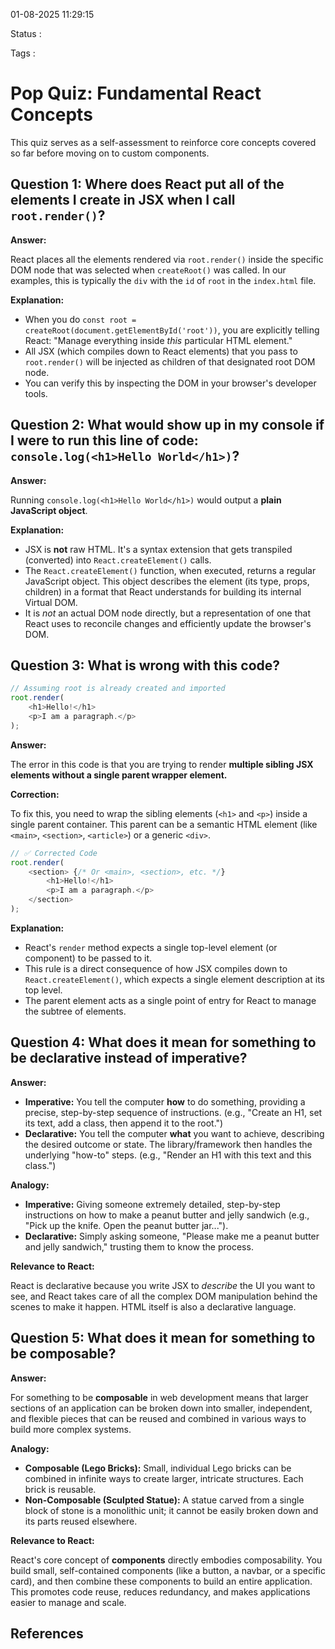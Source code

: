 01-08-2025 11:29:15

Status :

Tags :

# Pop Quiz: Fundamental React Concepts

This quiz serves as a self-assessment to reinforce core concepts covered so far before moving on to custom components.

## Question 1: Where does React put all of the elements I create in JSX when I call `root.render()`?

**Answer:**

React places all the elements rendered via `root.render()` inside the specific DOM node that was selected when `createRoot()` was called. In our examples, this is typically the `div` with the `id` of `root` in the `index.html` file.

**Explanation:**

  * When you do `const root = createRoot(document.getElementById('root'))`, you are explicitly telling React: "Manage everything inside *this* particular HTML element."
  * All JSX (which compiles down to React elements) that you pass to `root.render()` will be injected as children of that designated root DOM node.
  * You can verify this by inspecting the DOM in your browser's developer tools.

## Question 2: What would show up in my console if I were to run this line of code: `console.log(<h1>Hello World</h1>)`?

**Answer:**

Running `console.log(<h1>Hello World</h1>)` would output a **plain JavaScript object**.

**Explanation:**

  * JSX is **not** raw HTML. It's a syntax extension that gets transpiled (converted) into `React.createElement()` calls.
  * The `React.createElement()` function, when executed, returns a regular JavaScript object. This object describes the element (its type, props, children) in a format that React understands for building its internal Virtual DOM.
  * It is *not* an actual DOM node directly, but a representation of one that React uses to reconcile changes and efficiently update the browser's DOM.

## Question 3: What is wrong with this code?

```javascript
// Assuming root is already created and imported
root.render(
    <h1>Hello!</h1>
    <p>I am a paragraph.</p>
);
```

**Answer:**

The error in this code is that you are trying to render **multiple sibling JSX elements without a single parent wrapper element.**

**Correction:**

To fix this, you need to wrap the sibling elements (`<h1>` and `<p>`) inside a single parent container. This parent can be a semantic HTML element (like `<main>`, `<section>`, `<article>`) or a generic `<div>`.

```javascript
// ✅ Corrected Code
root.render(
    <section> {/* Or <main>, <section>, etc. */}
        <h1>Hello!</h1>
        <p>I am a paragraph.</p>
    </section>
);
```

**Explanation:**

  * React's `render` method expects a single top-level element (or component) to be passed to it.
  * This rule is a direct consequence of how JSX compiles down to `React.createElement()`, which expects a single element description at its top level.
  * The parent element acts as a single point of entry for React to manage the subtree of elements.

## Question 4: What does it mean for something to be declarative instead of imperative?

**Answer:**

  * **Imperative:** You tell the computer **how** to do something, providing a precise, step-by-step sequence of instructions. (e.g., "Create an H1, set its text, add a class, then append it to the root.")
  * **Declarative:** You tell the computer **what** you want to achieve, describing the desired outcome or state. The library/framework then handles the underlying "how-to" steps. (e.g., "Render an H1 with this text and this class.")

**Analogy:**

  * **Imperative:** Giving someone extremely detailed, step-by-step instructions on how to make a peanut butter and jelly sandwich (e.g., "Pick up the knife. Open the peanut butter jar...").
  * **Declarative:** Simply asking someone, "Please make me a peanut butter and jelly sandwich," trusting them to know the process.

**Relevance to React:**

React is declarative because you write JSX to *describe* the UI you want to see, and React takes care of all the complex DOM manipulation behind the scenes to make it happen. HTML itself is also a declarative language.

## Question 5: What does it mean for something to be composable?

**Answer:**

For something to be **composable** in web development means that larger sections of an application can be broken down into smaller, independent, and flexible pieces that can be reused and combined in various ways to build more complex systems.

**Analogy:**

  * **Composable (Lego Bricks):** Small, individual Lego bricks can be combined in infinite ways to create larger, intricate structures. Each brick is reusable.
  * **Non-Composable (Sculpted Statue):** A statue carved from a single block of stone is a monolithic unit; it cannot be easily broken down and its parts reused elsewhere.

**Relevance to React:**

React's core concept of **components** directly embodies composability. You build small, self-contained components (like a button, a navbar, or a specific card), and then combine these components to build an entire application. This promotes code reuse, reduces redundancy, and makes applications easier to manage and scale.

## References



